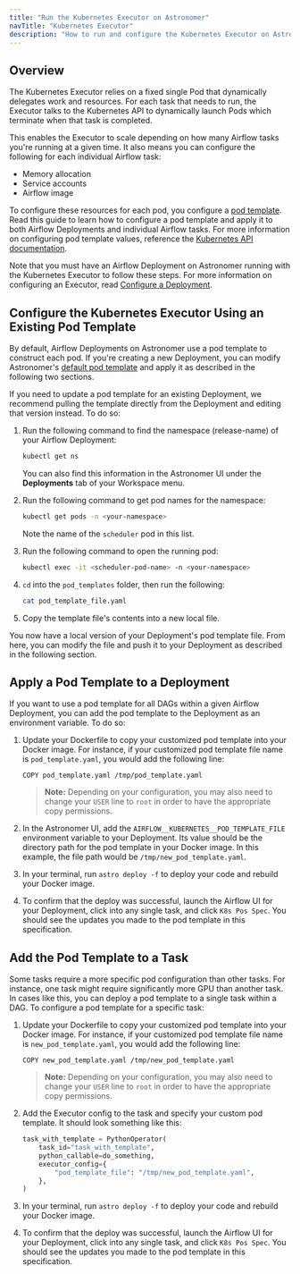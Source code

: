 ```yaml
---
title: "Run the Kubernetes Executor on Astronomer"
navTitle: "Kubernetes Executor"
description: "How to run and configure the Kubernetes Executor on Astronomer."
---
```


## Overview

The Kubernetes Executor relies on a fixed single Pod that dynamically delegates work and resources. For each task that needs to run, the Executor talks to the Kubernetes API to dynamically launch Pods which terminate when that task is completed.

This enables the Executor to scale depending on how many Airflow tasks you're running at a given time. It also means you can configure the following for each individual Airflow task:

- Memory allocation
- Service accounts
- Airflow image

To configure these resources for each pod, you configure a [pod template](https://github.com/astronomer/airflow-chart/blob/master/files/pod-template-file.yaml). Read this guide to learn how to configure a pod template and apply it to both Airflow Deployments and individual Airflow tasks. For more information on configuring pod template values, reference the [Kubernetes API documentation](https://v1-16.docs.kubernetes.io/docs/reference/generated/kubernetes-api/v1.14/#podspec-v1-core).

Note that you must have an Airflow Deployment on Astronomer running with the Kubernetes Executor to follow these steps. For more information on configuring an Executor, read [Configure a Deployment](/docs/enterprise/next/deploy/configure-deployment).

## Configure the Kubernetes Executor Using an Existing Pod Template

By default, Airflow Deployments on Astronomer use a pod template to construct each pod. If you're creating a new Deployment, you can modify Astronomer's [default pod template](https://github.com/astronomer/airflow-chart/blob/master/files/pod-template-file.yaml) and apply it as described in the following two sections.

If you need to update a pod template for an existing Deployment, we recommend pulling the template directly from the Deployment and editing that version instead. To do so:

1. Run the following command to find the namespace (release-name) of your Airflow Deployment:

    ```sh
    kubectl get ns
    ```

    You can also find this information in the Astronomer UI under the **Deployments** tab of your Workspace menu.

2. Run the following command to get pod names for the namespace:

    ```sh
    kubectl get pods -n <your-namespace>
    ```

    Note the name of the `scheduler` pod in this list.

3. Run the following command to open the running pod:

    ```sh
    kubectl exec -it <scheduler-pod-name> -n <your-namespace>
    ```

4. `cd` into the `pod_templates` folder, then run the following:

    ```sh
    cat pod_template_file.yaml
    ```

5. Copy the template file's contents into a new local file.

You now have a local version of your Deployment's pod template file. From here, you can modify the file and push it to your Deployment as described in the following section.

## Apply a Pod Template to a Deployment

If you want to use a pod template for all DAGs within a given Airflow Deployment, you can add the pod template to the Deployment as an environment variable. To do so:

1. Update your Dockerfile to copy your customized pod template into your Docker image. For instance, if your customized pod template file name is `pod_template.yaml`, you would add the following line:

    ```
    COPY pod_template.yaml /tmp/pod_template.yaml
    ```

    > **Note:** Depending on your configuration, you may also need to change your `USER` line to `root` in order to have the appropriate copy permissions.

2. In the Astronomer UI, add the `AIRFLOW__KUBERNETES__POD_TEMPLATE_FILE` environment variable to your Deployment. Its value should be the directory path for the pod template in your Docker image. In this example, the file path would be `/tmp/new_pod_template.yaml`.

3. In your terminal, run `astro deploy -f` to deploy your code and rebuild your Docker image.

4. To confirm that the deploy was successful, launch the Airflow UI for your Deployment, click into any single task, and click `K8s Pos Spec`. You should see the updates you made to the pod template in this specification.

## Add the Pod Template to a Task

Some tasks require a more specific pod configuration than other tasks. For instance, one task might require significantly more GPU than another task. In cases like this, you can deploy a pod template to a single task within a DAG. To configure a pod template for a specific task:

1. Update your Dockerfile to copy your customized pod template into your Docker image. For instance, if your customized pod template file name is `new_pod_template.yaml`, you would add the following line:

    ```
    COPY new_pod_template.yaml /tmp/new_pod_template.yaml
    ```

    > **Note:** Depending on your configuration, you may also need to change your `USER` line to `root` in order to have the appropriate copy permissions.

2. Add the Executor config to the task and specify your custom pod template. It should look something like this:

    ```py
    task_with_template = PythonOperator(
        task_id="task_with_template",
        python_callable=do_something,
        executor_config={
            "pod_template_file": "/tmp/new_pod_template.yaml",
        },
    )
    ```

3. In your terminal, run `astro deploy -f` to deploy your code and rebuild your Docker image.

4. To confirm that the deploy was successful, launch the Airflow UI for your Deployment, click into any single task, and click `K8s Pos Spec`. You should see the updates you made to the pod template in this specification.
